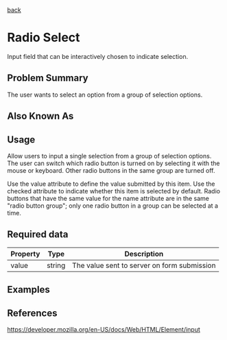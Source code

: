 [back](input-control.md)

# Radio Select

Input field that can be interactively chosen to indicate selection.

## Problem Summary

The user wants to select an option from a group of selection options. 

## Also Known As



## Usage

Allow users to input a single selection from a group of selection options. The user can switch which radio button is turned on by selecting it with the mouse or keyboard. Other radio buttons in the same group are turned off. 

Use the value attribute to define the value submitted by this item. 
Use the checked attribute to indicate whether this item is selected by default. 
Radio buttons that have the same value for the name attribute are in the same "radio button group"; only one radio button in a group can be selected at a time.

## Required data


Property | Type | Description
------------ | ------------- | -------------
value | string | The value sent to server on form submission

## Examples



## References

https://developer.mozilla.org/en-US/docs/Web/HTML/Element/input


